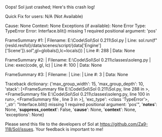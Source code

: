 Oops! Sol just crashed;
Here's this crash log!

Quick Fix for users: N/A (Not Available)

Cause: None
Context: None
Exceptions (if available): None
Error Type: TypeError
Error: Interface.blit() missing 1 required positional argument: 'pos'

FrameSummary #1:
  | Filename: E:\Code\Sol\Sol 0.211\Sol.py
  | Line: sol.run(f"{resld.resfol}/data/scenes/script/{data['Engine']['Scene']}.sol",gl=globals(),lc=locals())
  | Line #: 288
  | Data: None

FrameSummary #2:
  | Filename: E:\Code\Sol\Sol 0.211\classes\soleng.py
  | Line: exec(code, gl, lc)
  | Line #: 100
  | Data: None

FrameSummary #3:
  | Filename: <string>
  | Line: 
  | Line #: 3
  | Data: None

Traceback dictionary: {'max_group_width': 15, 'max_group_depth': 10, 'stack': [<FrameSummary file E:\Code\Sol\Sol 0.211\Sol.py, line 288 in <module>>, <FrameSummary file E:\Code\Sol\Sol 0.211\classes\soleng.py, line 100 in run>, <FrameSummary file <string>, line 3 in <module>>], 'exc_type': <class 'TypeError'>, '_str': "Interface.blit() missing 1 required positional argument: 'pos'", '__notes__': None, '__suppress_context__': False, '__cause__': None, '__context__': None, 'exceptions': None}


Please send this file to the developers of Sol at https://github.com/Za9-118/Sol/issues.
Your feedback is important to me!